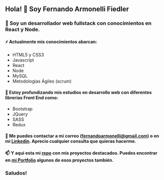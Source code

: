 ## Hola! 👋 Soy Fernando Armonelli Fiedler

### 🤔 Soy un desarrollador web fullstack con conocimientos en React y Node.

#### ⚡ Actualmente mis conocimientos abarcan: 
- HTML5 y CSS3
- Javascript
- React
- Node
- MySQL
- Metodologías Ágiles (scrum)

#### 🌱 Estoy profundizando mis estudios en desarrollo web con diferentes librerías Front End como: 
- Bootstrap
- JQuery
- SASS
- Redux

#### 💬 Me puedes contactar a mi correo (fernandoarmonelli@gmail.com) o en mi [Linkedin](https://www.linkedin.com/in/fernando-armonelli-fiedler/). Aprecio cualquier consulta que quieras hacerme.

#### 📫 Y aqui esta mi [repo](https://github.com/fernandoarmonellifiedler/personal-projects) con mis proyectos destacados. Puedes encontrar en [mi Portfolio](https://fernando-armonelli-fiedler.netlify.app) algunos de esos proyectos también.


### Saludos!
<!--
**fernandoarmonellifiedler/fernandoarmonellifiedler** is a ✨ _special_ ✨ repository because its `README.md` (this file) appears on your GitHub profile.

Here are some ideas to get you started:

- 🔭 I’m currently working on ...
- 🌱 I’m currently learning ...
- 👯 I’m looking to collaborate on ...
- 🤔 I’m looking for help with ...
- 💬 Ask me about ...
- 📫 How to reach me: ...
- 😄 Pronouns: ...
- ⚡ Fun fact: ...
-->
